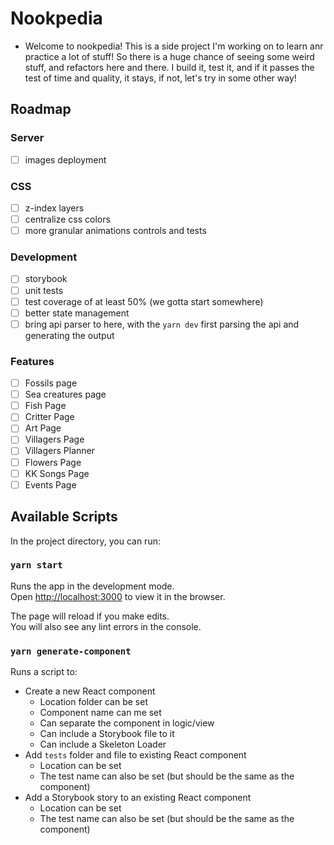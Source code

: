 # Nookpedia

- Welcome to nookpedia! This is a side project I'm working on to learn anr practice a lot of stuff! So there is a huge chance of seeing some weird stuff, and refactors here and there. I build it, test it, and if it passes the test of time and quality, it stays, if not, let's try in some other way!

## Roadmap

### Server

- [ ] images deployment

### CSS

- [ ] z-index layers
- [ ] centralize css colors
- [ ] more granular animations controls and tests

### Development

- [ ] storybook
- [ ] unit tests
- [ ] test coverage of at least 50% (we gotta start somewhere)
- [ ] better state management
- [ ] bring api parser to here, with the `yarn dev` first parsing the api and generating the output

### Features

- [ ] Fossils page
- [ ] Sea creatures page
- [ ] Fish Page
- [ ] Critter Page
- [ ] Art Page
- [ ] Villagers Page
- [ ] Villagers Planner
- [ ] Flowers Page
- [ ] KK Songs Page
- [ ] Events Page

## Available Scripts

In the project directory, you can run:

### `yarn start`

Runs the app in the development mode.<br />
Open [http://localhost:3000](http://localhost:3000) to view it in the browser.

The page will reload if you make edits.<br />
You will also see any lint errors in the console.

### `yarn generate-component`

Runs a script to:

- Create a new React component
  - Location folder can be set
  - Component name can me set
  - Can separate the component in logic/view
  - Can include a Storybook file to it
  - Can include a Skeleton Loader
- Add `tests` folder and file to existing React component
  - Location can be set
  - The test name can also be set (but should be the same as the component)
- Add a Storybook story to an existing React component
  - Location can be set
  - The test name can also be set (but should be the same as the component)
